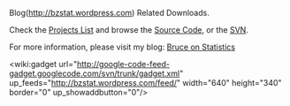 Blog(http://bzstat.wordpress.com) Related Downloads.

Check the
[Projects List](http://code.google.com/p/bzstat/wiki/ProjectsList)
and browse the [Source Code](http://code.google.com/p/bzstat/source/browse/#svn%2Ftrunk),
or the [SVN](http://bzstat.googlecode.com/svn/trunk/).

For more information, please visit my blog:
[Bruce on Statistics](http://bzstat.wordpress.com/)

<wiki:gadget url="http://google-code-feed-gadget.googlecode.com/svn/trunk/gadget.xml"  up\_feeds="http://bzstat.wordpress.com/feed/"  width="640"  height="340" border="0"  up\_showaddbutton="0"/>